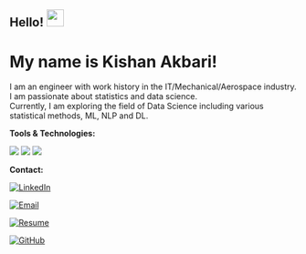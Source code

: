 ## Hello! <img src="https://raw.githubusercontent.com/MartinHeinz/MartinHeinz/master/wave.gif" width="30px">
# My name is Kishan Akbari! <br />

I am an engineer with work history in the IT/Mechanical/Aerospace industry. I am passionate about statistics and data science. <br />
Currently, I am exploring the field of Data Science including various statistical methods, ML, NLP and DL. <br />


**Tools & Technologies:**

![](https://img.shields.io/badge/Code-python-green)
![](https://img.shields.io/badge/Code-MATLAB-green)
![](https://img.shields.io/badge/Code-SQL-green)


**Contact:**

[![LinkedIn][1.1]][1]

[1.1]: https://img.shields.io/badge/LinkedIn-0077B5?style=for-the-badge&logo=linkedin&logoColor=white

[1]: https://www.linkedin.com/in/kishan-rasikbhai-akbari/

[![Email][2.2]][2]

[2.2]: https://img.shields.io/badge/Gmail-D14836?style=for-the-badge&logo=gmail&logoColor=white

[2]: mailto:kishanakbari@gmail.com

[![Resume][3.3]][3]

[3.3]: https://img.shields.io/badge/DOWNLOAD%20RESUME-F47521?style=for-the-badge&logo=RESUME&logoColor=white

[3]: https://github.com/kishanAk21/my_resume/raw/main/Resume_Kishan.pdf

[![GitHub][4.4]][4]

[4.4]: https://img.shields.io/badge/GitHub-100000?style=for-the-badge&logo=github&logoColor=white

[4]: https://github.com/kishanAk21/Data_Science_work
